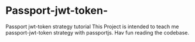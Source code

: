 # Passport-jwt-token-
Passport jwt-token strategy tutorial 
This Project is intended to teach me passport-jwt-token strategy with passportjs. Hav fun reading the codebase.
